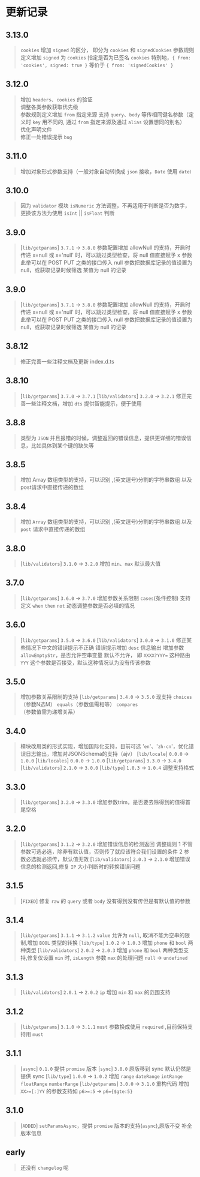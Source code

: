 # 更新记录

## 3.13.0
>
> `cookies` 增加 `signed` 的区分， 即分为 `cookies` 和 `signedCookies`
> 参数规则定义增加 `signed` 为 `cookies` 指定是否为已签名 `cookies`
> 特别地，`{ from: 'cookies', signed: true }` 等价于 `{ from: 'signedCookies' }`
> 

## 3.12.0
>
> 增加 `headers`、`cookies` 的验证  
> 调整各类参数获取优先级  
> 参数规则定义增加 `from` 指定来源
> 支持 `query`、`body` 等传相同键名参数（定义时 `key` 用不同的, 通过 `from` 指定来源及通过 `alias` 设置想同的别名）  
> 优化声明文件  
> 修正一处错误提示 `bug`  

## 3.11.0
>
> 增加对象形式参数支持（一般对象自动转换成 `json` 接收，`Date` 使用 `date）`

## 3.10.0
>
> 因为 `validator` 模块 `isNumeric` 方法调整，不再适用于判断是否为数字，更换该方法为使用 `isInt` || `isFloat` 判断

## 3.9.0
>
> [`lib/getparams`]  `3.7.1` -> `3.8.0`
> 参数配置增加 allowNull 的支持，开启时 传递 x=null 或 x='null' 时，可以跳过类型检查，将 null 值直接赋予 x 参数
> 此举可以在 POST PUT 之类的接口传入 null 参数把数据库记录的值设置为 null，或获取记录时候筛选 某值为 null 的记录

## 3.9.0
>
> [`lib/getparams`]  `3.7.1` -> `3.8.0`
> 参数配置增加 allowNull 的支持，开启时 传递 x=null 或 x='null' 时，可以跳过类型检查，将 null 值直接赋予 x 参数
> 此举可以在 POST PUT 之类的接口传入 null 参数把数据库记录的值设置为 null，或获取记录时候筛选 某值为 null 的记录

## 3.8.12
>
> 修正完善一些注释文档及更新 index.d.ts

## 3.8.10
>
> [`lib/getparams`]  `3.7.0` -> `3.7.1`
> [`lib/validators`] `3.2.0` -> `3.2.1`
> 修正完善一些注释文档，增加 `dts` 提供智能提示，便于使用

## 3.8.8
>
> 类型为 `JSON` 并且报错的时候，调整返回的错误信息，提供更详细的错误信息，比如具体到某个键的缺失等

## 3.8.5
>
> 增加 Array 数组类型的支持，可以识别 ,(英文逗号)分割的字符串数组 以及 post请求中直接传递的数组

## 3.8.4
>
> 增加 `Array` 数组类型的支持，可以识别 ,(英文逗号)分割的字符串数组 以及 `post` 请求中直接传递的数组

## 3.8.0
>
> [`lib/validators`] `3.1.0` -> `3.2.0`  增加 `min`、`max` 默认最大值

## 3.7.0
>
> [`lib/getparams`]  `3.6.0` -> `3.7.0`  增加参数关系限制 `cases`(条件控制) 支持定义 `when` `then` `not` 动态调整参数是否必填的情况

## 3.6.0
>
> [`lib/getparams`]  `3.5.0` -> `3.6.0`
> [`lib/validators`] `3.0.0` -> `3.1.0`
> 修正某些情况下中文的错误提示不正确
> 错误提示增加 `desc` 信息输出
> 增加参数 `allowEmptyStr`，是否允许空串变量 默认不允许， 即 `XXXX?YYY=` 这种路由 `YYY` 这个参数是否接受，默认这种情况认为没有传该参数

## 3.5.0
>
> 增加参数关系限制的支持
> [`lib/getparams`]  `3.4.0` -> `3.5.0` 现支持 `choices`（参数N选M） `equals`（参数值需相等） `compares`（参数值需为递增关系）

## 3.4.0
>
> 模块改用类的形式实现，增加国际化支持，目前可选 '`en`'、'`zh-cn`'，优化错误日志输出，增加对JSONSchema的支持（ajv）
> [`lib/locale`]  `0.0.0` -> `1.0.0`
> [`lib/locales`] `0.0.0` -> `1.0.0`
> [`lib/getparams`]  `3.3.0`  ->  `3.4.0`
> [`lib/validators`]  `2.1.0` -> `3.0.0`
> [`lib/type`]  `1.0.3` -> `1.0.4` 调整支持格式

## 3.3.0
>
> [`lib/getparams`]  `3.2.0` -> `3.3.0` 增加参数trim，是否要去除得到的值得首尾空格

## 3.2.0
>
> [`lib/getparams`]  `3.1.2` -> `3.2.0` 增加错误信息的检测返回
    调整规则 1 不管参数可选必选，除非有默认值，否则传了就应该符合我们设置的条件
            2 参数必选就必须传，默认值无效
> [`lib/validators`]  `2.0.3` -> `2.1.0` 增加错误信息的检测返回,修复 `IP` 大小判断时的转换错误问题

## 3.1.5
>
> [`FIXED`]  修复 `raw` 的 `query` 或者 `body` 没有得到没有传但是有默认值的参数

## 3.1.4
>
> [`lib/getparams`]  `3.1.1` -> `3.1.2` `value` 允许为 `null`, 取消不能为空串的限制,增加 `BOOL` 类型的转换
> [`lib/type`]  `1.0.2` -> `1.0.3` 增加 `phone` 和 `bool` 两种类型
> [`lib/validators`]  `2.0.2` -> `2.0.3` 增加 `phone` 和 `bool` 两种类型支持,修复仅设置 `min` 时, `isLength` 参数 `max` 的处理问题 `null` -> `undefined`

## 3.1.3
>
> [`lib/validators`]  `2.0.1` -> `2.0.2` `ip` 增加 `min` 和 `max` 的范围支持

## 3.1.2
>
> [`lib/getparams`]  `3.1.0` -> `3.1.1` `must` 参数换成使用 `required` ,目前保持支持用 `must`

## 3.1.1
>
> [`async`] `0.1.0` 提供 `promise` 版本
> [`sync`]  `3.0.0` 原版移到 sync 默认仍然是提供 sync
> [`lib/type`]  `1.0.0` -> `1.0.2` 增加 `range` `dateRange` `intRange` `floatRange` `numberRange`
> [`lib/getparams`]  `3.0.0` -> `3.1.0` 重构代码 增加 `XX>=[:]YY` 的参数支持如 `p6>=:5`  -> `p6={$gte:5}`

## 3.1.0
>
> [`ADDED`] `setParamsAsync`，提供 `promise` 版本的支持(`async`),原版不变
> 补全版本信息

## early
>
> 还没有 `changelog` 呢
